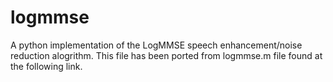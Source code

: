 # logmmse
A python implementation of the LogMMSE speech enhancement/noise reduction alogrithm. This file has been ported from logmmse.m file found at the following link.


